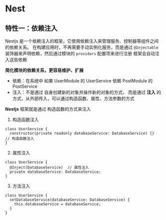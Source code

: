 # Nest

## 特性一：依赖注入

Nestjs 是一个依赖注入的框架，它使用依赖注入来管理服务、控制器等组件之间的依赖关系。
在构建应用时，不再需要手动实例化服务，而是通过 `@Injectable` 装饰器来声明依赖，然后通过模块的 `providers` 配置项来进行注册
框架会自动注入这些依赖

**简化模块的依赖关系，更容易维护、扩展**

- 依赖：在系统中 如果 UserModule 的 UserService 依赖 PostModule 的 PostService 
- 注入：不是通过 自身创建新的对象并操作新的对象的方式， 而是通过 **注入** 的方式，从外部传入，可以通过构造函数、属性、方法参数的方式

**Nestjs** 框架就是通过 构造函数的方式来注入

1. 构造函数注入

```tsx
class UserService {
  constructor(private readonly databaseService: DatabaseService) {}  // 构造函数注入
}
```

2. 属性注入

```tsx
class UserService {
  @Inject(DatabaseService)  // 属性注入
  private databaseService: DatabaseService;
}
```

3. 方法注入

```tsx
class UserService {
  setDatabaseService(databaseService: DatabaseService) {
    this.databaseService = databaseService;
  }
}
```

